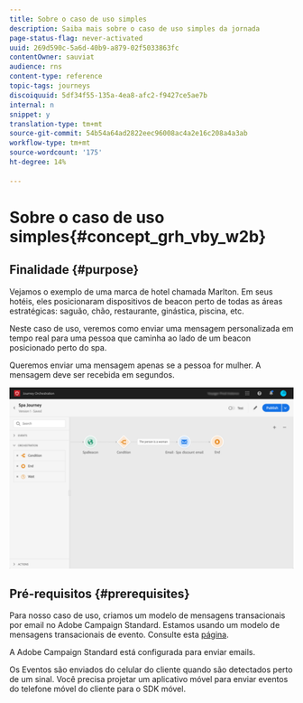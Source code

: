 ```yaml
---
title: Sobre o caso de uso simples
description: Saiba mais sobre o caso de uso simples da jornada
page-status-flag: never-activated
uuid: 269d590c-5a6d-40b9-a879-02f5033863fc
contentOwner: sauviat
audience: rns
content-type: reference
topic-tags: journeys
discoiquuid: 5df34f55-135a-4ea8-afc2-f9427ce5ae7b
internal: n
snippet: y
translation-type: tm+mt
source-git-commit: 54b54a64ad2822eec96008ac4a2e16c208a4a3ab
workflow-type: tm+mt
source-wordcount: '175'
ht-degree: 14%

---
```



# Sobre o caso de uso simples{#concept_grh_vby_w2b}

## Finalidade {#purpose}

Vejamos o exemplo de uma marca de hotel chamada Marlton. Em seus hotéis, eles posicionaram dispositivos de beacon perto de todas as áreas estratégicas: saguão, chão, restaurante, ginástica, piscina, etc.

Neste caso de uso, veremos como enviar uma mensagem personalizada em tempo real para uma pessoa que caminha ao lado de um beacon posicionado perto do spa.

Queremos enviar uma mensagem apenas se a pessoa for mulher. A mensagem deve ser recebida em segundos.

![](../assets/journeyuc1_16.png)

## Pré-requisitos {#prerequisites}

Para nosso caso de uso, criamos um modelo de mensagens transacionais por email no Adobe Campaign Standard. Estamos usando um modelo de mensagens transacionais de evento. Consulte esta [página](https://docs.adobe.com/content/help/pt-BR/campaign-standard/using/communication-channels/transactional-messaging/about-transactional-messaging.html).

A Adobe Campaign Standard está configurada para enviar emails.

Os Eventos são enviados do celular do cliente quando são detectados perto de um sinal. Você precisa projetar um aplicativo móvel para enviar eventos do telefone móvel do cliente para o SDK móvel.